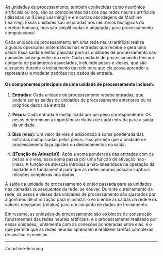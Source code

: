 As unidades de processamento, também conhecidas como neurônios artificiais ou nós, são os componentes básicos das redes neurais artificiais utilizadas no [[Deep Learning]] e em outras abordagens de Machine Learning. Essas unidades são inspiradas nos neurônios biológicos do cérebro humano, mas são simplificadas e adaptadas para processamento computacional.

Cada unidade de processamento em uma rede neural artificial realiza algumas operações matemáticas nas entradas que recebe e gera uma saída. Essa saída é então passada para as unidades de processamento nas camadas subsequentes da rede. Cada unidade de processamento tem um conjunto de parâmetros associados, incluindo pesos e vieses, que são ajustados durante o treinamento da rede para que ela possa aprender a representar e modelar padrões nos dados de entrada.
#### Os componentes principais de uma unidade de processamento incluem:

1. **Entradas**: Cada unidade de processamento recebe entradas, que podem ser as saídas de unidades de processamento anteriores ou os próprios dados de entrada.
    
2. **Pesos**: Cada entrada é multiplicada por um peso correspondente. Os pesos determinam a importância relativa de cada entrada para a saída da unidade.
    
3. **Bias (viés)**: Um valor de viés é adicionado à soma ponderada das entradas multiplicadas pelos pesos. Isso permite que a unidade de processamento faça ajustes ou deslocamentos na saída.
    
4. **[[Função de Ativação]]**: Após a soma ponderada das entradas com os pesos e o viés, essa soma passa por uma função de ativação não-linear. A função de ativação introduz a não-linearidade na operação da unidade e é fundamental para que as redes neurais possam capturar relações complexas nos dados.
    
A saída da unidade de processamento é então passada para as unidades nas camadas subsequentes da rede, se houver. Durante o treinamento da rede, os pesos e vieses das unidades de processamento são ajustados por algoritmos de otimização para minimizar o erro entre as saídas da rede e os valores desejados (rótulos) para um conjunto de dados de treinamento.

Em resumo, as unidades de processamento são os blocos de construção fundamentais das redes neurais artificiais, e o processamento realizado por essas unidades, juntamente com as conexões ponderadas entre elas, é o que permite que as redes neurais aprendam e realizem tarefas complexas de análise e previsão.

--- 
#machine-learning 